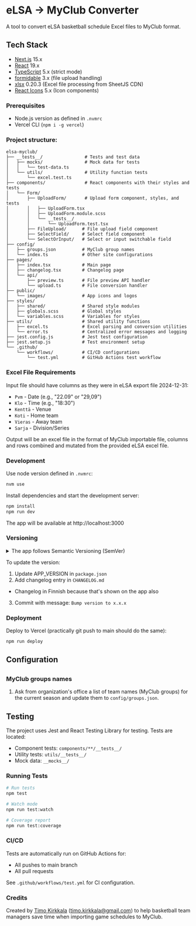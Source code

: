 # eLSA → MyClub Converter

A tool to convert eLSA basketball schedule Excel files to MyClub format.

## Tech Stack

- [Next.js](https://nextjs.org/) 15.x
- [React](https://react.dev/) 19.x
- [TypeScript](https://www.typescriptlang.org/) 5.x (strict mode)
- [formidable](https://www.npmjs.com/package/formidable) 3.x (file upload handling)
- [xlsx](https://sheetjs.com) 0.20.3 (Excel file processing from SheetJS CDN)
- [React Icons](https://react-icons.github.io/react-icons/) 5.x (Icon components)

### Prerequisites

- Node.js version as defined in `.nvmrc`
- Vercel CLI (`npm i -g vercel`)

### Project structure:

```
elsa-myclub/
├── __tests__/                # Tests and test data
│   ├── mocks/                # Mock data for tests
│   │   └── test-data.ts
│   └── utils/                # Utility function tests
│       └── excel.test.ts
├── components/               # React components with their styles and tests
│   └── Form/
│       ├── UploadForm/       # Upload form component, styles, and tests
│       │   ├── UploadForm.tsx
│       │   ├── UploadForm.module.scss
│       │   └── __tests__/
│       │       └── UploadForm.test.tsx
│       ├── FileUpload/      # File upload field component
│       ├── SelectField/     # Select field component
│       └── SelectOrInput/   # Select or input switchable field
├── config/
│   ├── groups.json          # MyClub group names
│   └── index.ts             # Other site configurations
├── pages/
│   ├── index.tsx            # Main page
│   ├── changelog.tsx        # Changelog page
│   └── api/
│       ├── preview.ts       # File preview API handler
│       └── upload.ts        # File conversion handler
├── public/
│   └── images/              # App icons and logos
├── styles/
│   ├── shared/              # Shared style modules
│   ├── globals.scss         # Global styles
│   └── variables.scss       # Variables for styles
├── utils/                   # Shared utility functions
│   ├── excel.ts             # Excel parsing and conversion utilities
│   └── error.ts             # Centralized error messages and logging
├── jest.config.js           # Jest test configuration
├── jest.setup.js            # Test environment setup
└── .github/
    └── workflows/           # CI/CD configurations
        └── test.yml         # GitHub Actions test workflow
```

### Excel File Requirements

Input file should have columns as they were in eLSA export file 2024-12-31:

- `Pvm` - Date (e.g., "22.09" or "29,09")
- `Klo` - Time (e.g., "18:30")
- `Kenttä` - Venue
- `Koti` - Home team
- `Vieras` - Away team
- `Sarja` - Division/Series

Output will be an excel file in the format of MyClub importable file, columns and rows combined and mutated from the provided eLSA excel file.

### Development

Use node version defined in `.nvmrc`:

```bash
nvm use
```

Install dependencies and start the development server:

```bash
npm install
npm run dev
```

The app will be available at http://localhost:3000

### Versioning

<details>
<summary>The app follows Semantic Versioning (SemVer)</summary>

```
Major version (x.0.0): Breaking changes
Minor version (0.x.0): New features
Patch version (0.0.x): Bug fixes
Beta suffix (-beta): Pre-release version
```

</details>

To update the version:

1. Update APP_VERSION in `package.json`
2. Add changelog entry in `CHANGELOG.md`

- Changelog in Finnish because that's shown on the app also

3. Commit with message: `Bump version to x.x.x`

### Deployment

Deploy to Vercel (practically git push to main should do the same):

```bash
npm run deploy
```

## Configuration

##

### MyClub groups names

1. Ask from organization's office a list of team names (MyClub groups) for the
   current season and update them to `config/groups.json`.

## Testing

The project uses Jest and React Testing Library for testing. Tests are located:

- Component tests: `components/**/__tests__/`
- Utility tests: `utils/__tests__/`
- Mock data: `__mocks__/`

### Running Tests

```bash
# Run tests
npm test

# Watch mode
npm run test:watch

# Coverage report
npm run test:coverage
```

### CI/CD

Tests are automatically run on GitHub Actions for:

- All pushes to main branch
- All pull requests

See `.github/workflows/test.yml` for CI configuration.

### Credits

Created by [Timo Kirkkala](https://github.com/kirkkala) (timo.kirkkala@gmail.com) to help basketball team managers save time when importing game schedules to MyClub.
